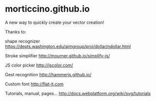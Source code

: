 # morticcino.github.io

A new way to quickly create your vector creation!

Thanks to:

shape recognizer
https://depts.washington.edu/aimgroup/proj/dollar/ndollar.html

Stroke simplifier
http://mourner.github.io/simplify-js/

JS color picker
http://jscolor.com/

Gest recognition
http://hammerjs.github.io/

Custom font
http://flat-it.com

Tutorials, manual, pages...
http://docs.webplatform.org/wiki/svg/tutorials
